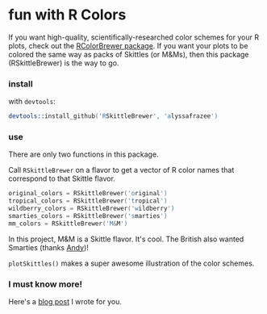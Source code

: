 fun with R Colors
=================

If you want high-quality, scientifically-researched color schemes for your R plots, check out the [RColorBrewer package](http://cran.r-project.org/web/packages/RColorBrewer/index.html). If you want your plots to be colored the same way as packs of Skittles (or M&Ms), then this package (RSkittleBrewer) is the way to go. 

### install
with `devtools`:

```S
devtools::install_github('RSkittleBrewer', 'alyssafrazee')
```

### use
There are only two functions in this package. 

Call `RSkittleBrewer` on a flavor to get a vector of R color names that correspond to that Skittle flavor. 

```S
original_colors = RSkittleBrewer('original')
tropical_colors = RSkittleBrewer('tropical')
wildberry_colors = RSkittleBrewer('wildberry')
smarties_colors = RSkittleBrewer('smarties')
mm_colors = RSkittleBrewer('M&M')
```
In this project, M&M is a Skittle flavor. It's cool. The British also wanted Smarties (thanks [Andy](https://github.com/AndySouth))!

`plotSkittles()` makes a super awesome illustration of the color schemes. 

### I must know more!
Here's a [blog post](http://alyssafrazee.com/RSkittleBrewer.html) I wrote for you. 